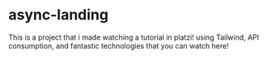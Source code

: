 # async-landing
This is a project that i made watching a tutorial in platzi! using Tailwind, API consumption, and fantastic technologies that you can watch here!

